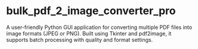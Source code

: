 # bulk_pdf_2_image_converter_pro
A user-friendly Python GUI application for converting multiple PDF files into image formats (JPEG or PNG). Built using Tkinter and pdf2image, it supports batch processing with quality and format settings.
